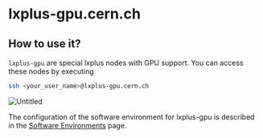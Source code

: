 # lxplus-gpu.cern.ch

## How to use it?

`lxplus-gpu` are special lxplus nodes with GPU support. You can access these nodes by executing

```bash
ssh <your_user_name>@lxplus-gpu.cern.ch
```

![Untitled](../../../images/resources/lxplusgpu_figs/Nvidia_SMI.png)


The configuration of the software environment for lxplus-gpu is described in the [Software Environments](../../../software_envs/lcg_environments.md) page.
